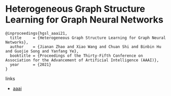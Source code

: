 # Heterogeneous Graph Structure Learning for Graph Neural Networks

```
@inproceedings{hgsl_aaai21,
  title     = {Heterogeneous Graph Structure Learning for Graph Neural Networks},
  author    = {Jianan Zhao and Xiao Wang and Chuan Shi and Binbin Hu and Guojie Song and Yanfang Ye},
  booktitle = {Proceedings of the Thirty-Fifth Conference on Association for the Advancement of Artificial Intelligence (AAAI)},
  year      = {2021}
}
```

links
- [aaai](https://www.aaai.org/AAAI21Papers/AAAI-3976.ZhaoJ.pdf)
